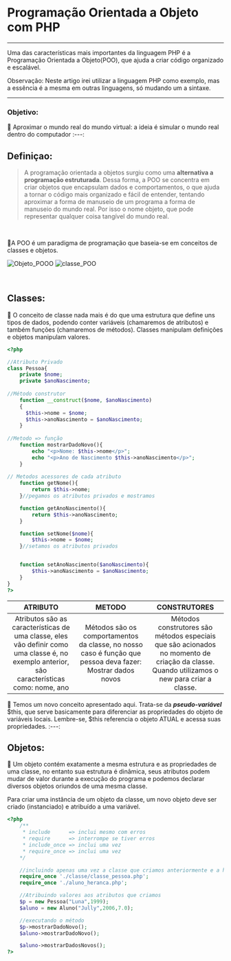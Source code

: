 <h1> Programação Orientada a Objeto com PHP</h1>
<hr>
<p> Uma das características mais importantes da linguagem PHP é a Programação Orientada a Objeto(POO), que ajuda a criar código organizado e escalável.</p>

Observação: Neste artigo irei utilizar a linguagem PHP como exemplo, mas a essência é a mesma em outras linguagens, só mudando um a sintaxe.
<hr>

### Objetivo: 
:dart: Aproximar o mundo real do mundo virtual: a ideia é simular o mundo real dentro do computador
:---:

## Definiçao: 
> A programação orientada a objetos surgiu como uma <strong> alternativa a programação estruturada</strong>. Dessa forma, a POO se concentra em criar objetos que encapsulam dados e comportamentos, o que ajuda a tornar o código mais organizado e fácil de entender, tentando aproximar a forma de manuseio de um programa a forma de manuseio do mundo real. Por isso o nome objeto, que pode representar qualquer coisa tangível do mundo real.
<br>

:large_blue_diamond:A POO é um paradigma de programação que baseia-se em conceitos de classes e objetos.

![Objeto_POOO](https://user-images.githubusercontent.com/86386469/233682930-0994c6f8-314c-48f3-9558-f59466273698.jpg)
![classe_POO](https://user-images.githubusercontent.com/86386469/233682943-3454b669-be6b-46c2-877a-aaf45238b2ab.jpg)


<br>

## Classes:
:pushpin: O conceito de classe nada mais é do que uma estrutura que define uns tipos de dados, podendo conter variáveis (chamaremos de atributos) e também funções (chamaremos de métodos). Classes manipulam definições e objetos manipulam valores.

```php
<?php 

//Atributo Privado
class Pessoa{
    private $nome;
    private $anoNascimento;
    
//Método construtor
    function __construct($nome, $anoNascimento)
    {
      $this->nome = $nome;
      $this->anoNascimento = $anoNascimento;   
    }
    
//Metodo => função
    function mostrarDadoNovo(){
        echo "<p>Nome: $this->nome</p>";
        echo "<p>Ano de Nascimento $this->anoNascimento</p>";
    }
   
// Metodos acessores de cada atributo
    function getNome(){
        return $this->nome;
    }//pegamos os atributos privados e mostramos

    function getAnoNascimento(){
        return $this->anoNascimento;
    }

    function setNome($nome){
        $this->nome = $nome;
    }//setamos os atributos privados


    function setAnoNascimento($anoNascimento){
        $this->anoNascimento = $anoNascimento;
    }
}
?>
```
ATRIBUTO | METODO | CONSTRUTORES
:---: | :---: | :---:
Atributos são as características de uma classe, eles vão definir como uma classe é, no exemplo anterior, são características como: nome, ano | Métodos são os comportamentos da classe, no nosso caso é função que pessoa deva fazer: Mostrar dados novos | Métodos construtores são métodos especiais que são acionados no momento de criação da classe. Quando utilizamos o new para criar a classe.

:paperclip: Temos um novo conceito apresentado aqui. Trata-se da ***pseudo-variável*** $this, que serve basicamente para diferenciar as propriedades do objeto de variáveis locais. Lembre-se, $this referencia o objeto ATUAL e acessa suas propriedades.
:---:

## Objetos:
:pushpin: Um objeto contém exatamente a mesma estrutura e as propriedades de uma classe, no entanto sua estrutura é dinâmica, seus atributos podem mudar de valor durante a execução do programa e podemos declarar diversos objetos oriundos de uma mesma classe.

Para criar uma instância de um objeto da classe, um novo objeto deve ser criado (instanciado) e atribuído a uma variável.

```php
<?php 
    /**
     * include      => inclui mesmo com erros
     * require      => interrompe se tiver erros
     * include_once => inclui uma vez
     * require_once => inclui uma vez
    */

    //incluindo apenas uma vez a classe que criamos anteriormente e a herança
    require_once './classe/classe_pessoa.php';
    require_once './aluno_heranca.php';

    //Atribuindo valores aos atributos que criamos
    $p = new Pessoa("Luna",1999);
    $aluno = new Aluno("Jully",2006,7.0);

    //executando o método
    $p->mostrarDadoNovo();
    $aluno->mostrarDadoNovo();

    $aluno->mostrarDadosNovos();
?>
```


